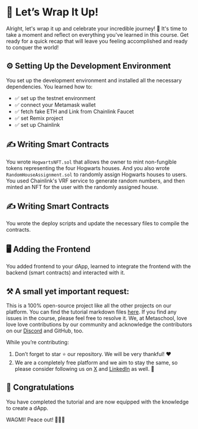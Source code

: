 # 🎉 Let’s Wrap It Up!

Alright, let's wrap it up and celebrate your incredible journey! 🎉 It's time to take a moment and reflect on everything you've learned in this course. Get ready for a quick recap that will leave you feeling accomplished and ready to conquer the world! 

## ⚙️ Setting Up the Development Environment

You set up the development environment and installed all the necessary dependencies. You learned how to:

- ✅ set up the testnet environment
- ✅ connect your Metamask wallet
- ✅ fetch fake ETH and Link from Chainlink Faucet
- ✅ set Remix project
- ✅ set up Chainlink

## ✍️ Writing Smart Contracts

You wrote `HogwartsNFT.sol` that allows the owner to mint non-fungible tokens representing the four Hogwarts houses. And you also wrote `RandomHouseAssignment.sol` to randomly assign Hogwarts houses to users. You used Chainlink's VRF service to generate random numbers, and then minted an NFT for the user with the randomly assigned house.

## ✍️ Writing Smart Contracts

You wrote the deploy scripts and update the necessary files to compile the contracts.

## 🖥️ Adding the Frontend

You added frontend to your dApp, learned to integrate the frontend with the backend (smart contracts) and interacted with it.

## ⚒️ A small yet important request: 

This is a 100% open-source project like all the other projects on our platform. You can find the tutorial markdown files [here](https://github.com/0xmetaschool/Learning-Projects/tree/main/Build%20Hogwarts%20Sorting%20Cap%20dApp%20on%20the%20Arbitrumn%20Sepolia). If you find any issues in the course, please feel free to resolve it. We, at Metaschool, love love love contributions by our community and acknowledge the contributors on our [Discord](https://discord.com/invite/vbVMUwXWgc) and GitHub, too.

While you’re contributing:

1. Don’t forget to star ⭐️ our repository. We will be very thankful! ❤️
2. We are a completely free platform and we aim to stay the same, so please consider following us on [X](https://bit.ly/hogwarts-dapp-twitter) and [LinkedIn](https://bit.ly/hogwarts-dapp-linkedin) as well. 🫶



## 🎊 Congratulations

You have completed the tutorial and are now equipped with the knowledge to create a dApp.

WAGMI! Peace out! ✌🏻🔮
